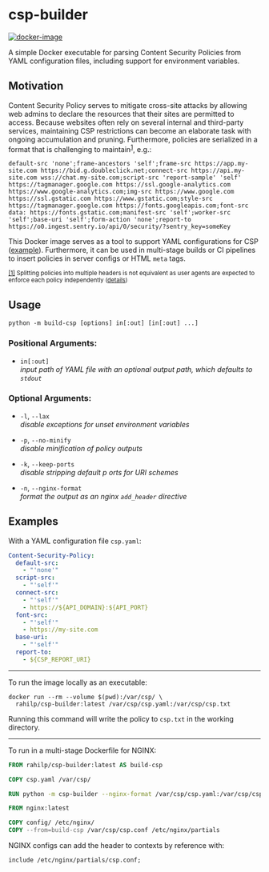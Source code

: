# csp-builder

[![docker-image][docker-image-badge]][docker-image]

A simple Docker executable for parsing Content Security Policies from YAML configuration files, including support 
for environment variables.

## Motivation

Content Security Policy serves to mitigate cross-site attacks by allowing web admins to declare the resources 
that their sites are permitted to access. Because websites often rely on several internal and third-party services,
maintaining CSP restrictions can become an elaborate task with ongoing accumulation and pruning. Furthermore, policies 
are serialized in a format that is challenging to maintain<sup id='fnr-1'>[1](#fn-1)</sup>, e.g.:

```
default-src 'none';frame-ancestors 'self';frame-src https://app.my-site.com https://bid.g.doubleclick.net;connect-src https://api.my-site.com wss://chat.my-site.com;script-src 'report-sample' 'self' https://tagmanager.google.com https://ssl.google-analytics.com https://www.google-analytics.com;img-src https://www.google.com https://ssl.gstatic.com https://www.gstatic.com;style-src https://tagmanager.google.com https://fonts.googleapis.com;font-src data: https://fonts.gstatic.com;manifest-src 'self';worker-src 'self';base-uri 'self';form-action 'none';report-to https://o0.ingest.sentry.io/api/0/security/?sentry_key=someKey
```

This Docker image serves as a tool to support YAML configurations for CSP ([example](#examples)). Furthermore, it can be used 
in multi-stage builds or CI pipelines to insert policies in server configs or HTML `meta` tags.

<sup id='fn-1'>[[1]](#fnr-1) Splitting policies into multiple headers is not equivalent as user agents are expected to 
enforce each policy independently ([details][w3#multiple-policies])</sup>

## Usage

```shell
python -m build-csp [options] in[:out] [in[:out] ...]
```

### Positional Arguments:

- `in[:out]`  
_input path of YAML file with an optional output path, which defaults to `stdout`_

### Optional Arguments:

- `-l`, `--lax`  
_disable exceptions for unset environment variables_

- `-p`, `--no-minify`  
_disable minification of policy outputs_

- `-k`, `--keep-ports`  
_disable stripping default p  orts for URI schemes_

- `-n`, `--nginx-format`  
_format the output as an nginx `add_header` directive_



## Examples
With a YAML configuration file `csp.yaml`:
```yaml
Content-Security-Policy:
  default-src: 
    - "'none'"
  script-src:
    - "'self'"
  connect-src:
    - "'self'"
    - https://${API_DOMAIN}:${API_PORT}
  font-src:
    - "'self'"
    - https://my-site.com
  base-uri:
    - "'self'"
  report-to:
    - ${CSP_REPORT_URI}
```
___

To run the image locally as an executable:

```shell
docker run --rm --volume $(pwd):/var/csp/ \
  rahilp/csp-builder:latest /var/csp/csp.yaml:/var/csp/csp.txt
```

Running this command will write the policy to `csp.txt` in the working directory.
___

To run in a multi-stage Dockerfile for NGINX:

```dockerfile
FROM rahilp/csp-builder:latest AS build-csp

COPY csp.yaml /var/csp/

RUN python -m csp-builder --nginx-format /var/csp/csp.yaml:/var/csp/csp.conf

FROM nginx:latest

COPY config/ /etc/nginx/
COPY --from=build-csp /var/csp/csp.conf /etc/nginx/partials
```

NGINX configs can add the header to contexts by reference with:

```nginx
include /etc/nginx/partials/csp.conf;
```

[w3#multiple-policies]: https://www.w3.org/TR/CSP3/#multiple-policies

[docker-image-badge]: https://img.shields.io/docker/v/rahilp/csp-builder?label=docker

[docker-image]: https://hub.docker.com/r/rahilp/csp-builder/tags

